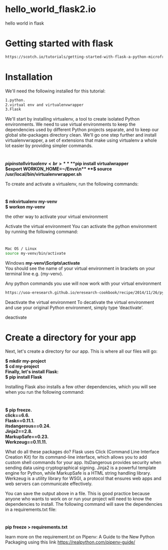 # hello_world_flask2.io
hello world in flask

# Getting started with flask
```sh
https://scotch.io/tutorials/getting-started-with-flask-a-python-microframework
```

# Installation
We'll need the following installed for this tutorial:<br >
```sh
1.python.
2.virtual env and virtualenvwrapper
3.Flask
```

We'll start by installing virtualenv, a tool to create isolated Python environments. We need to use virtual environments to keep the dependencies used by different Python projects separate, and to keep our global site-packages directory clean. We'll go one step further and install virtualenvwrapper, a set of extensions that make using virtualenv a whole lot easier by providing simpler commands.

#

**$pip install virtualenv<br>**
**$pip install virtualwrapper<br>**
**$export WORKON_HOME=~/Envs\n**
**$ source /usr/local/bin/virtualenvwrapper.sh<br>**

To create and activate a virtualenv, run the following commands:
#

**$ mkvirtualenv my-venv<br>**
**$ workon my-venv<br>**

the other way to activate your virtual environment

Activate the virtual environment
You can activate the python environment by running the following command:
#
```sh
Mac OS / Linux
source my-venv/bin/activate
```

Windows
**my-venv\Scripts\activate<br>**
You should see the name of your virtual environment in brackets on your terminal line e.g. (my-venv).<br >

Any python commands you use will now work with your virtual environment
```sh
https://uoa-eresearch.github.io/eresearch-cookbook/recipe/2014/11/26/python-virtual-env/
```

Deactivate the virtual environment
To decativate the virtual environment and use your original Python environment, simply type ‘deactivate’.

deactivate

# Create a directory for your app
Next, let's create a directory for our app. This is where all our files will go:

**$ mkdir my-project<br>**
**$ cd my-project<br>**
**Finally, let's install Flask:<br>**
**$ pip install Flask<br>**

Installing Flask also installs a few other dependencies, which you will see when you run the following command:
#
**$ pip freeze.<br>
click==6.6.<br>
Flask==0.11.1.<br>
itsdangerous==0.24.<br>
Jinja2==2.8.<br>
MarkupSafe==0.23.<br>
Werkzeug==0.11.11.<br>**

What do all these packages do? Flask uses Click (Command Line Interface Creation Kit) for its command-line interface, which allows you to add custom shell commands for your app. ItsDangerous provides security when sending data using cryptographical signing. Jinja2 is a powerful template engine for Python, while MarkupSafe is a HTML string handling library. Werkzeug is a utility library for WSGI, a protocol that ensures web apps and web servers can communicate effectively.

You can save the output above in a file. This is good practice because anyone who wants to work on or run your project will need to know the dependencies to install. The following command will save the dependencies in a requirements.txt file:
#
**pip freeze > requirements.txt**

learn more on the requirement.txt on Pipenv: A Guide to the New Python Packaging using this link https://realpython.com/pipenv-guide/
